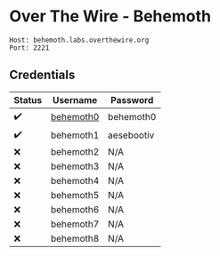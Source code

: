 # Over The Wire - Behemoth

```
Host: behemoth.labs.overthewire.org
Port: 2221
```

## Credentials

| Status | Username | Password |
|--------|----------|----------|
| ✔️ | [behemoth0](behemoth0.md) | behemoth0 |
| ✔️ | behemoth1 | aesebootiv |
| ❌ | behemoth2 | N/A |
| ❌ | behemoth3 | N/A |
| ❌ | behemoth4 | N/A |
| ❌ | behemoth5 | N/A |
| ❌ | behemoth6 | N/A |
| ❌ | behemoth7 | N/A |
| ❌ | behemoth8 | N/A |
